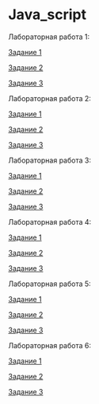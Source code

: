 # Java_script

Лабораторная работа 1:

[Задание 1](/lab_1_1.js)

[Задание 2](/lab_1_2.js)

[Задание 3](/lab_1_3.js)

Лабораторная работа 2:

[Задание 1](/lab2_1.js)

[Задание 2](/lab2_2.js)

[Задание 3](/lab2_3.js)


Лабораторная работа 3:

[Задание 1](/lab_3_1.js)

[Задание 2](/lab_3_2.js)

[Задание 3](/lab_3_3.js)

Лабораторная работа 4:

[Задание 1](/lab4_1.js)

[Задание 2](/lab4_2.js)

[Задание 3](/lab4_3.js)

Лабораторная работа 5:

[Задание 1](/lab5_1.js)

[Задание 2](/lab5_2.js)

[Задание 3](/lab5_3/js)

Лабораторная работа 6:

[Задание 1](/lab6_1.js)

[Задание 2](/lab6_2.js)

[Задание 3](/lab6_3.js)


